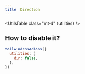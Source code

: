 ```yaml
---
title: Direction
---
```


<script>
	import UtilsTable from '$lib/UtilsTable.svelte'
	const utilities = {
		'.dir-rtl': {
			'direction': 'rtl',
		},
		'.dir-ltr': {
			'direction': 'ltr',
		},
	}
</script>

<UtilsTable class="mt-4" {utilities} />

## How to disable it?

```js
tailwindcssAddons({
  utilities: {
    dir: false,
  },
})
```
